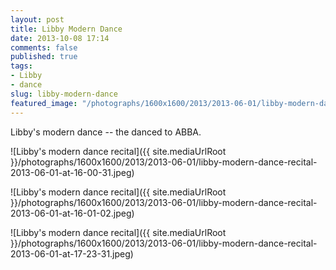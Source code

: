 ```yaml
---
layout: post
title: Libby Modern Dance
date: 2013-10-08 17:14
comments: false
published: true
tags:
- Libby
- dance
slug: libby-modern-dance
featured_image: "/photographs/1600x1600/2013/2013-06-01/libby-modern-dance-recital-2013-06-01-at-16-00-31.jpeg"
---
```

Libby's modern dance -- the danced to ABBA.

![Libby's modern dance recital]({{ site.mediaUrlRoot }}/photographs/1600x1600/2013/2013-06-01/libby-modern-dance-recital-2013-06-01-at-16-00-31.jpeg)

![Libby's modern dance recital]({{ site.mediaUrlRoot }}/photographs/1600x1600/2013/2013-06-01/libby-modern-dance-recital-2013-06-01-at-16-01-02.jpeg)

![Libby's modern dance recital]({{ site.mediaUrlRoot }}/photographs/1600x1600/2013/2013-06-01/libby-modern-dance-recital-2013-06-01-at-17-23-31.jpeg)
